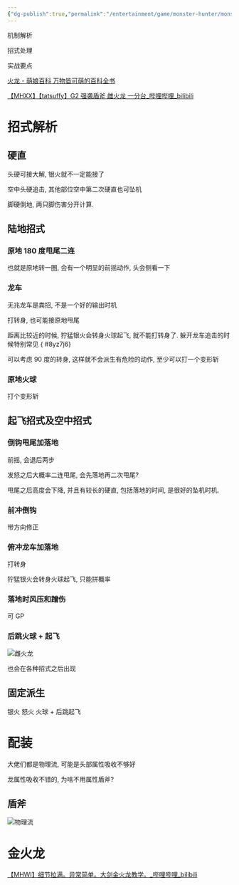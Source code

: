 ```yaml
---
{"dg-publish":true,"permalink":"/entertainment/game/monster-hunter/monster//"}
---
```



机制解析

招式处理

实战要点

[火龙 - 萌娘百科 万物皆可萌的百科全书](https://zh.moegirl.org.cn/zh-hans/%E7%81%AB%E9%BE%99(%E6%80%AA%E7%89%A9%E7%8C%8E%E4%BA%BA%E7%B3%BB%E5%88%97)#)

[【MHXX】【tatsuffy】G2 强袭盾斧 雌火龙 一分台\_哔哩哔哩\_bilibili](https://www.bilibili.com/video/BV1qx41147pe/?spm_id_from=333.337.search-card.all.click&vd_source=f8573a6196003ad3683f1c1a403d3431)

# 招式解析

## 硬直

头硬可接大解, 银火就不一定能接了

空中头硬追击, 其他部位空中第二次硬直也可坠机

脚硬倒地, 两只脚伤害分开计算.

## 陆地招式

### 原地 180 度甩尾二连

也就是原地转一圈, 会有一个明显的前摇动作, 头会侧看一下

### 龙车

无兆龙车是粪招, 不是一个好的输出时机

打转身, 也可能接原地甩尾

距离比较近的时候, 狞猛银火会转身火球起飞, 就不能打转身了. 躲开龙车追击的时候特别常见
{ #8yz7j6}


可以考虑 90 度的转身, 这样就不会派生有危险的动作, 至少可以打一个变形斩

### 原地火球

打个变形斩

## 起飞招式及空中招式

### 倒钩甩尾加落地

前摇, 会退后两步

发怒之后大概率二连甩尾, 会先落地再二次甩尾?

甩尾之后高度会下降, 并且有较长的硬直, 包括落地的时间, 是很好的坠机时机.

### 前冲倒钩

带方向修正

### 俯冲龙车加落地

打转身

狞猛银火会转身火球起飞, 只能拼概率

### 落地时风压和蹭伤

可 GP

### 后跳火球 + 起飞

![雌火龙](entertainment/game/monster-hunter/monster/雌火龙.md#^8yz7j6)

也会在各种招式之后出现

## 固定派生

银火 怒火 火球 + 后跳起飞

# 配装

大佬们都是物理流, 可能是头部属性吸收不够好

龙属性吸收不错的, 为啥不用属性盾斧?

## 盾斧

![物理流](../盾斧.md#物理流)

# 金火龙

[【MHWI】细节拉满。异常简单。大剑金火龙教学。\_哔哩哔哩\_bilibili](https://www.bilibili.com/video/BV1554y1m7VL/?spm_id_from=333.337.search-card.all.click&vd_source=f8573a6196003ad3683f1c1a403d3431)